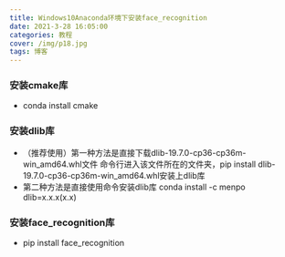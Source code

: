 ```yaml
---
title: Windows10Anaconda环境下安装face_recognition
date: 2021-3-28 16:05:00
categories: 教程
cover: /img/p18.jpg
tags: 博客
---
```




### 安装cmake库

* conda install cmake
### 安装dlib库
* （推荐使用）第一种方法是直接下载dlib-19.7.0-cp36-cp36m-win_amd64.whl文件
命令行进入该文件所在的文件夹，pip install dlib-19.7.0-cp36-cp36m-win_amd64.whl安装上dlib库
* 第二种方法是直接使用命令安装dlib库
conda install -c menpo dlib=x.x.x(x.x)  
### 安装face_recognition库
* pip install face_recognition



